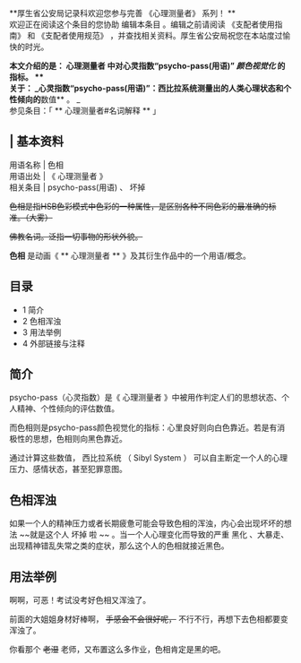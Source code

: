 **厚生省公安局记录科欢迎您参与完善 《心理测量者》  系列！ **  
欢迎正在阅读这个条目的您协助  编辑本条目  。编辑之前请阅读  《支配者使用指南》  和  《支配者使用规范》
，并查找相关资料。厚生省公安局祝您在本站度过愉快的时光。

**本文介绍的是： 心理测量者  中对心灵指数“psycho-pass(用语)” _颜色视觉化_ 的指标。 **  
关于： _心灵指数“psycho-pass(用语)”：西比拉系统测量出的人类心理状态和个性倾向的**数值** 。 _  
参见条目：「 ** 心理测量者#名词解释  ** 」

|  **基本资料**  
---  
用语名称  |  色相   
用语出处  |  《  心理测量者  》   
相关条目  |  psycho-pass(用语)  、  坏掉   
  
~~色相是指HSB色彩模式中色彩的一种属性，是区别各种不同色彩的最准确的标准。（大雾）~~

~~佛教名词。泛指一切事物的形状外貌。~~

**色相** 是动画《 ** 心理测量者  ** 》及其衍生作品中的一个用语/概念。

##  目录

  * 1  简介 
  * 2  色相浑浊 
  * 3  用法举例 
  * 4  外部链接与注释 

##  简介

psycho-pass（心灵指数）是《  心理测量者  》中被用作判定人们的思想状态、个人精神、个性倾向的评估数值。

而色相则是psycho-pass颜色视觉化的指标：心里良好则向白色靠近。若是有消极性的思想，色相则向黑色靠近。

通过计算这些数值，  西比拉系统  （  Sibyl System  ）  可以自主断定一个人的心理压力、感情状态，甚至犯罪意图。

##  色相浑浊

如果一个人的精神压力或者长期疲惫可能会导致色相的浑浊，内心会出现坏坏的想法 ~~就是这个人 坏掉  啦 ~~ 。当一个人心理变化而导致的严重  黑化
、大暴走、出现精神错乱失常之类的症状，那么这个人的色相就接近黑色。

##  用法举例

啊啊，可恶！考试没考好色相又浑浊了。

前面的大姐姐身材好棒啊， ~~手感会不会很好呢，~~ 不行不行，再想下去色相都要变浑浊了。

你看那个 ~~老湿~~ 老师，又布置这么多作业，色相肯定是黑的吧。